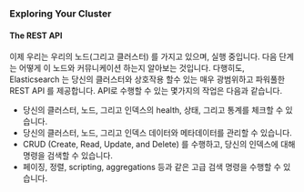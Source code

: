 ### Exploring Your Cluster

#### The REST API
이제 우리는 우리의 노드(그리고 클러스터) 를 가지고 있으며, 실행 중입니다. 다음 단계는 어떻게 이 노드와 커뮤니케이션 하는지 알아보는 것입니다. 다행히도, Elasticsearch 는 당신의 클러스터와 상호작용 할수 있는 매우 광범위하고 파워풀한 REST API 를 제공합니다. API로 수행할 수 있는 몇가지의 작업은 다음과 같습니다.

- 당신의 클러스터, 노드, 그리고 인덱스의 health, 상태, 그리고 통계를 체크할 수 있습니다.
- 당신의 클러스터, 노드, 그리고 인덱스 데이터와 메타데이터를 관리할 수 있습니다.
- CRUD (Create, Read, Update, and Delete) 를 수행하고, 당신의 인덱스에 대해 명령을 검색할 수 있습니다.
- 페이징, 정렬, scripting, aggregations 등과 같은 고급 검색 명령을 수행할 수 있습니다.
